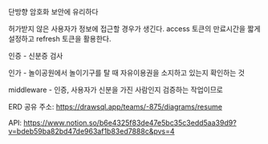 단방향 암호화 보안에 유리하다

허가받지 않은 사용자가 정보에 접근할 경우가 생긴다.
access 토큰의 만료시간을 짧게 설정하고 refresh 토큰을 활용한다.

인증 - 신분증 검사

인가 - 놀이공원에서 놀이기구를 탈 때 자유이용권을 소지하고 있는지 확인하는 것

middleware - 인증, 사용자가 신분을 가진 사람인지 검증하는 작업이므로

ERD 공유 주소: https://drawsql.app/teams/-875/diagrams/resume

API: https://www.notion.so/b6e4325f83de47e5bc35c3edd5aa39d9?v=bdeb59ba82bd47de963af1b83ed7888c&pvs=4
